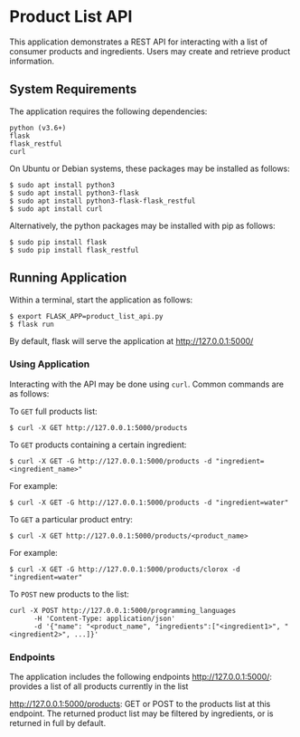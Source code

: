 # Product List API #

This application demonstrates a REST API for interacting with a list of consumer products and ingredients. Users may create and retrieve product information.

## System Requirements ##

The application requires the following dependencies:
```
python (v3.6+)
flask
flask_restful
curl
```

On Ubuntu or Debian systems, these packages may be installed as follows:
```
$ sudo apt install python3
$ sudo apt install python3-flask
$ sudo apt install python3-flask-flask_restful
$ sudo apt install curl
```

Alternatively, the python packages may be installed with pip as follows:
```
$ sudo pip install flask
$ sudo pip install flask_restful
```

## Running Application ##

Within a terminal, start the application as follows:
```
$ export FLASK_APP=product_list_api.py
$ flask run
```

By default, flask will serve the application at http://127.0.0.1:5000/


### Using Application ###

Interacting with the API may be done using `curl`. Common commands are as follows:

To `GET` full products list:
```
$ curl -X GET http://127.0.0.1:5000/products
```

To `GET` products containing a certain ingredient:
```
$ curl -X GET -G http://127.0.0.1:5000/products -d "ingredient=<ingredient_name>"
```
For example:
```
$ curl -X GET -G http://127.0.0.1:5000/products -d "ingredient=water"
```

To `GET` a particular product entry:
```
$ curl -X GET http://127.0.0.1:5000/products/<product_name>
```
For example:
```
$ curl -X GET -G http://127.0.0.1:5000/products/clorox -d "ingredient=water"
```


To `POST` new products to the list:
```
curl -X POST http://127.0.0.1:5000/programming_languages
      -H 'Content-Type: application/json'
      -d '{"name": "<product_name", "ingredients":["<ingredient1>", "<ingredient2>", ...]}'
```

### Endpoints ###

The application includes the following endpoints
http://127.0.0.1:5000/: provides a list of all products currently in the list

http://127.0.0.1:5000/products: GET or POST to the products list at this endpoint. The returned product list may be filtered by ingredients, or is returned in full by default.
